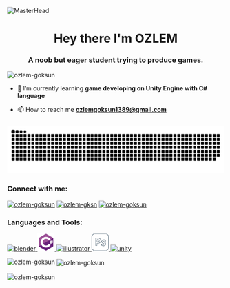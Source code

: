 ![MasterHead](https://images.hdqwalls.com/download/pacman-256-b2-1920x1080.jpg)
<h1 align="center">Hey there I'm OZLEM</h1>
<h3 align="center">A noob but eager student trying to produce games.</h3>

<p align="left"> <img src="https://komarev.com/ghpvc/?username=ozlem-goksun&label=Profile%20views&color=0e75b6&style=flat" alt="ozlem-goksun" /> </p>

- 🌱 I’m currently learning **game developing on Unity Engine with C# language**

- 📫 How to reach me **ozlemgoksun1389@gmail.com**
###

<img src="https://raw.githubusercontent.com/metindeder/metindeder/output/snake.svg" alt="Snake animation" />

###
<h3 align="left">Connect with me:</h3>
<p align="left">
<a href="https://linkedin.com/in/ozlem-goksun" target="blank"><img align="center" src="https://raw.githubusercontent.com/rahuldkjain/github-profile-readme-generator/master/src/images/icons/Social/linked-in-alt.svg" alt="ozlem-goksun" height="30" width="40" /></a>
<a href="https://stackoverflow.com/users/ozlem-gksn" target="blank"><img align="center" src="https://raw.githubusercontent.com/rahuldkjain/github-profile-readme-generator/master/src/images/icons/Social/stack-overflow.svg" alt="ozlem-gksn" height="30" width="40" /></a>
<a href="https://www.leetcode.com/ozlem-goksun" target="blank"><img align="center" src="https://raw.githubusercontent.com/rahuldkjain/github-profile-readme-generator/master/src/images/icons/Social/leet-code.svg" alt="ozlem-goksun" height="30" width="40" /></a>
</p>

<h3 align="left">Languages and Tools:</h3>
<p align="left"> <a href="https://www.blender.org/" target="_blank" rel="noreferrer"> <img src="https://download.blender.org/branding/community/blender_community_badge_white.svg" alt="blender" width="40" height="40"/> </a> <a href="https://www.w3schools.com/cs/" target="_blank" rel="noreferrer"> <img src="https://raw.githubusercontent.com/devicons/devicon/master/icons/csharp/csharp-original.svg" alt="csharp" width="40" height="40"/> </a> <a href="https://www.adobe.com/in/products/illustrator.html" target="_blank" rel="noreferrer"> <img src="https://www.vectorlogo.zone/logos/adobe_illustrator/adobe_illustrator-icon.svg" alt="illustrator" width="40" height="40"/> </a> <a href="https://www.photoshop.com/en" target="_blank" rel="noreferrer"> <img src="https://raw.githubusercontent.com/devicons/devicon/master/icons/photoshop/photoshop-line.svg" alt="photoshop" width="40" height="40"/> </a> <a href="https://unity.com/" target="_blank" rel="noreferrer"> <img src="https://www.vectorlogo.zone/logos/unity3d/unity3d-icon.svg" alt="unity" width="40" height="40"/> </a> </p>

<p><img align="left" src="https://github-readme-stats.vercel.app/api/top-langs?username=ozlem-goksun&show_icons=true&locale=en&layout=compact" alt="ozlem-goksun" /></p>

<p>&nbsp;<img align="center" src="https://github-readme-stats.vercel.app/api?username=ozlem-goksun&show_icons=true&locale=en" alt="ozlem-goksun" /></p>

<p><img align="center" src="https://github-readme-streak-stats.herokuapp.com/?user=ozlem-goksun&" alt="ozlem-goksun" /></p>


